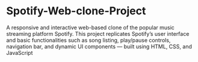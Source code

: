 # Spotify-Web-clone-Project
A responsive and interactive web-based clone of the popular music streaming platform Spotify. This project replicates Spotify’s user interface and basic functionalities such as song listing, play/pause controls, navigation bar, and dynamic UI components — built using HTML, CSS, and JavaScript
